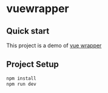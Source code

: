 # vuewrapper

## Quick start

This project is a demo of [vue wrapper](https://github.com/jamie-mttk/vueWrapper)

## Project Setup

```sh
npm install
npm run dev
```


